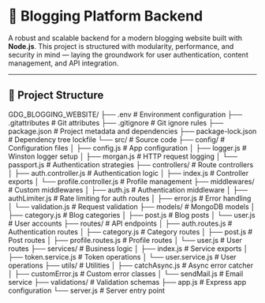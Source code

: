 # 📝 Blogging Platform Backend

A robust and scalable backend for a modern blogging website built with **Node.js**. This project is structured with modularity, performance, and security in mind — laying the groundwork for user authentication, content management, and API integration.

---

## 📁 Project Structure
GDG_BLOGGING_WEBSITE/
├── .env # Environment configuration
├── .gitattributes # Git attributes
├── .gitignore # Git ignore rules
├── package.json # Project metadata and dependencies
├── package-lock.json # Dependency tree lockfile
└── src/ # Source code
├── config/ # Configuration files
│ ├── config.js # App configuration
│ ├── logger.js # Winston logger setup
│ ├── morgan.js # HTTP request logging
│ └── passport.js # Authentication strategies
├── controllers/ # Route controllers
│ ├── auth.controller.js # Authentication logic
│ ├── index.js # Controller exports
│ └── profile.controller.js # Profile management
├── middlewares/ # Custom middlewares
│ ├── auth.js # Authentication middleware
│ ├── authLimiter.js # Rate limiting for auth routes
│ ├── error.js # Error handling
│ └── validation.js # Request validation
├── models/ # MongoDB models
│ ├── category.js # Blog categories
│ ├── post.js # Blog posts
│ └── user.js # User accounts
├── routes/ # API endpoints
│ ├── auth.routes.js # Authentication routes
│ ├── category.js # Category routes
│ ├── post.js # Post routes
│ ├── profile.routes.js # Profile routes
│ └── user.js # User routes
├── services/ # Business logic
│ ├── index.js # Service exports
│ ├── token.service.js # Token operations
│ └── user.service.js # User operations
├── utils/ # Utilities
│ ├── catchAsync.js # Async error catcher
│ ├── customError.js # Custom error classes
│ └── sendMail.js # Email service
├── validations/ # Validation schemas
├── app.js # Express app configuration
└── server.js # Server entry point
